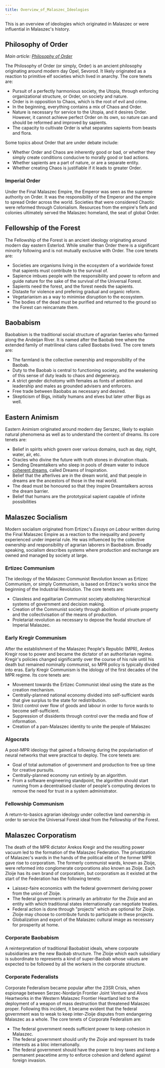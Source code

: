 ```yaml
---
title: Overview_of_Malaszec_Ideologies
---
```

This is an overview of ideologies which originated in Malaszec or were
influential in Malaszec's history.

## Philosophy of Order

*Main article: [Philosophy of Order](Philosophy_of_Order "wikilink")*

The Philosophy of Order (or simply, Order) is an ancient philosophy
originating around modern day Opel, Sevorod. It likely originated as a
reaction to primitive elf societies which lived in anarchy. The core
tenets are:

- Pursuit of a perfectly harmonious society, the Utopia, through
  enforcing organizational structure, or Order, on society and nature.
- Order is in opposition to Chaos, which is the root of evil and crime.
- In the beginning, everything contains a mix of Chaos and Order.
- Nature is necessary for service to the Utopia, and it desires Order.
  However, it cannot achieve perfect Order on its own, so nature can and
  should be reformed and improved by sapients.
- The capacity to cultivate Order is what separates sapients from beasts
  and flora.

Some topics about Order that are under debate include:

- Whether Order and Chaos are inherently good or bad, or whether they
  simply create conditions conducive to morally good or bad actions.
- Whether sapients are a part of nature, or are a separate entity.
- Whether creating Chaos is justifiable if it leads to greater Order.

### Imperial Order

Under the Final Malaszec Empire, the Emperor was seen as the supreme
authority on Order. It was the responsibility of the Emperor and the
empire to spread Order across the world. Societies that were considered
Chaotic were reformed through Colonialism. Resources from the empire's
fiefs and colonies ultimately served the Malaszec homeland, the seat of
global Order.

## Fellowship of the Forest

The Fellowship of the Forest is an ancient ideology originating around
modern day eastern Esterlod. While smaller than Order there is a
significant minority following and is not mutually exclusive with Order.
The core tenets are:

- Societies are organisms living in the ecosystem of a worldwide forest
  that sapients must contribute to the survival of.
- Sapience imbues people with the responsibility and power to reform and
  guide nature for the sake of the survival of the Universal Forest.
- Sapients need the forest, and the forest needs the sapients.
- Distaste for violence and prefering gradual and organic reform.
- Vegetarianism as a way to minimise disruption to the ecosystem.
- The bodies of the dead must be purified and returned to the ground so
  the Forest can reincarnate them.

## Baobabism

Baobabism is the traditional social structure of agrarian faeries who
farmed along the Andeijan River. It is named after the Baobab tree where
the extended family of matrilineal clans called Baobabs lived. The core
tenets are:

- The farmland is the collective ownership and responsibility of the
  Baobab.
- Duty to the Baobab is central to functioning society, and the
  weakening of this sense of duty leads to chaos and degeneracy.
- A strict gender dichotomy with females as fonts of ambition and
  leadership and males as grounded advisers and enforcers.
- Free trade between Baobabs as necessary and desired.
- Skepticism of Bigs, initially humans and elves but later other Bigs as
  well.

## Eastern Animism

Eastern Animism originated around modern day Serszec, likely to explain
natural phenomena as well as to understand the content of dreams. Its
core tenets are:

- Belief in spirits which govern over various domains, such as day,
  night, water, air, etc.
- Oracles who divine the future with truth stones in divination rituals.
- Sending Dreamtalkers who sleep in pools of dream water to induce
  [coherent dreams](oneirology "wikilink"), called Dreams of
  Inspiration.
- Belief that the afterlives are in the dream world, and that people in
  dreams are the ancestors of those in the real world.
- The dead must be honoured so that they inspire Dreamtalkers across the
  dream barrier.
- Belief that humans are the prototypical sapient capable of infinite
  possibilities

## Malaszec Socialism

Modern socialism originated from Ertizec's *Essays on Labour* written
during the Final Malaszec Empire as a reaction to the inequality and
poverty experienced under imperial rule. He was influenced by the
collective ownership and responsibility of agrarian laborers in
Baobabism. Broadly speaking, socialism describes systems where
production and exchange are owned and managed by society at large.

### Ertizec Communism

The ideology of the Malaszec Communist Revolution known as Ertizec
Communism, or simply Communism, is based on Ertizec's works since the
beginning of the Industrial Revolution. The core tenets are:

- Classless and egalitarian Communist society abolishing hierarchical
  systems of government and decision making.
- Creation of the Communist society through abolition of private
  property and the collectivisation of the means of production.
- Proletariat revolution as necessary to depose the feudal structure of
  Imperial Malaszec.

### Early Kregir Communism

After the establishment of the Malaszec People's Republic (MPR), Arekos
Kregir rose to power and became the dictator of an authoritarian regime.
Kregir's policies changed significantly over the course of his rule
until his death but remained nominally communist, so MPR policy is
typically divided into eras. Early Kregir Communism is the idology of
the first decades of the MPR regime. Its core tenets are:

- Movement towards the Ertizec Communist ideal using the state as the
  creation mechanism.
- Centrally-planned national economy divided into self-sufficient wards
  that give surplus to the state for redistribution.
- Strict control over flow of goods and labour in order to force wards
  to become self-sufficient.
- Suppression of dissidents through control over the media and flow of
  information.
- Creation of a pan-Malaszec identity to unite the people of Malaszec

### Algocrats

A post-MPR ideology that gained a following during the popularisation of
neural networks that were practical to deploy. The core tenets are:

- Goal of total automation of government and production to free up time
  for creative pursuits.
- Centrally-planned economy run entirely by an algorithm.
- From a software engineering standpoint, the algorithm should start
  running from a decentralised cluster of people's computing devices to
  remove the need for trust in a system administrator.

### Fellowship Communism

A return-to-basics agrarian ideology under collective land ownership in
order to service the Universal Forest ideal from the Fellowship of the
Forest.

## Malaszec Corporatism

The death of the MPR dictator Arekos Kregir and the resulting power
vacuum led to the formation of the Malaszec Federation. The
privatization of Malaszec's wards in the hands of the political elite of
the former MPR gave rise to corporatism. The formerly communist wards,
known as Zloije, were reformed into conglomerate corporations also known
as Zloije. Each Zloije has its own brand of corporatism, but corporatism
as it existed at the start of the Federation has the following tenets:

- Laissez-faire economics with the federal government deriving power
  from the union of Zloije.
- The federal government is primarily an arbitrator for the Zloije and
  an entity with which traditional states internationally can negotiate
  treaties.
- Federal action is done through "projects" which are optional for
  Zloije. Zloije may choose to contribute funds to participate in these
  projects.
- Globalization and export of the Malaszec cultural image as necessary
  for prosperity at home.

### Corporate Baobabism

A reinterpretation of traditional Baobabist ideals, where corporate
subsidiaries are the new Baobab structure. The Zloije which each
subsidiary is subordinate to represents a kind of super-Baobab whose
values are expected to be followed by all the workers in the corporate
structure.

### Corporate Federalists

Corporate Federalism became popular after the 23SR Crisis, when
espionage between Serzec-Nordarijn Frontier Joint Venture and Alvos
Heartworks in the Western Malaszec Frontier Heartland led to the
deployment of a weapon of mass destruction that threatened Malaszec
proper. Following this incident, it became evident that the federal
government was to weak to keep inter-Zloije disputes from endangering
Malaszec as a whole. The core tenets of Corporate Federalism are:

- The federal government needs sufficient power to keep cohesion in
  Malaszec.
- The federal government should unify the Zloije and represent its trade
  interests as a bloc internationally.
- The federal government should have the power to levy taxes and keep a
  permanent peacetime army to enforce cohesion and defend against
  foreign invasion.